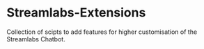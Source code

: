 # Streamlabs-Extensions
Collection of scipts to add features for higher customisation of the Streamlabs Chatbot.
